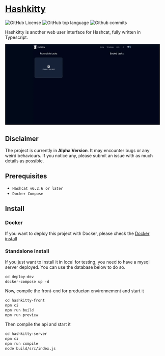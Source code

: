 # [Hashkitty](https://github.com/ScriptSathi/HashKitty)

![GitHub License](https://img.shields.io/github/license/ScriptSathi/HashKitty?style=flat-square)
![GitHub top language](https://img.shields.io/github/languages/top/ScriptSathi/HashKitty?style=flat-square)
![Github commits](https://img.shields.io/github/commit-activity/y/ScriptSathi/HashKitty?style=flat-square)

Hashkitty is another web user interface for Hashcat, fully written in Typescript.

![Hashkitty demo](demo.gif)

## Disclaimer

The project is currently in **Alpha Version**. It may encounter bugs or any weird behaviours. If you notice any, please submit an issue with as much details as possible.

## Prerequisites

- `Hashcat v6.2.6 or later` 
- `Docker Compose`

## Install

### Docker

If you want to deploy this project with Docker, please check the [Docker install](DOCKER.md)

### Standalone install

If you just want to install it in local for testing, you need to have a mysql server deployed. You can use the database below to do so.

```
cd deploy-dev
docker-compose up -d
```

Now, compile the front-end for producton environnement and start it

```
cd hashkitty-front
npm ci
npm run build
npm run preview
```

Then compile the api and start it

```
cd hashkitty-server
npm ci
npm run compile
node build/src/index.js
```
